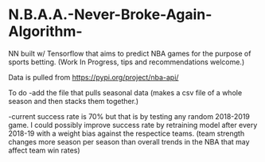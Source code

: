 # N.B.A.A.-Never-Broke-Again-Algorithm-
NN built w/ Tensorflow that aims to predict NBA games for the purpose of sports betting. (Work In Progress, tips and recommendations welcome.)

Data is pulled from https://pypi.org/project/nba-api/

To do
-add the file that pulls seasonal data (makes a csv file of a whole season and then stacks them together.)

-current success rate is 70% but that is by testing any random 2018-2019 game. I could possibly improve success rate by retraining model after every 2018-19 with a weight bias against the respectice teams. (team strength changes more season per season than overall trends in the NBA that may affect team win rates)
       
